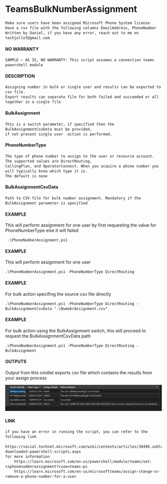 # TeamsBulkNumberAssignment

    Make sure users have been assigned Microsoft Phone System license
    Have a csv file with the following columns EmailAddress, PhoneNumber            
    Written by Daniel, if you have any error, reach out to me on techjollof@gmail.com
#### NO WARRANTY
    SAMPLE – AS IS, NO WARRANTY: This script assumes a connection teams powershell module

#### DESCRIPTION
	Assigning number in bulk or single user and results can be exported to csv file.
	Export results can separate file for both failed and succeeded or all together in a single file
#### BulkAssignment
	This is a switch parameter, if specified then the BulkAssignmentCsvData must be provided,
    if not present single user	action is performed.
#### PhoneNumberType
	The type of phone number to assign to the user or resource account. The supported values are DirectRouting, 
	CallingPlan, and OperatorConnect. When you acquire a phone number you will typically know which type it is.
	The default is none
#### BulkAssignmentCsvData
	Path to CSV file for bulk number assignment. Mandatory if the BulkAssignment parameter is specified
#### EXAMPLE 
This will perform assignment for one user by first requesting the value for PhoneNumberType else it will failed

```
 .\PhoneNumberAssignment.ps1
```

#### EXAMPLE 
This will perform assignment for one user
```
.\PhoneNumberAssignment.ps1 -PhoneNumberType DirectRouting
```
#### EXAMPLE
For bulk action specifing the source csv file directly

```
.\PhoneNumberAssignment.ps1 -PhoneNumberType DirectRouting -BulkAssignmentCsvData ".\NumebrAssignment.csv"
```
#### EXAMPLE
For bulk action using the BulkAssignment switch, this will proceed to request the BulkAssignmentCsvData path
```
.\PhoneNumberAssignment.ps1 -PhoneNumberType DirectRouting -BulkAssignment
```

#### OUTPUTS
Output from this cmdlet exports csv file which contains the results from your assign process

![Results CSV](.\Sample%20Results.png)


#### LINK
	if you have an error in running the script, you can refer to the following link
		https://social.technet.microsoft.com/wiki/contents/articles/38496.unblock-downloaded-powershell-scripts.aspx
	for more information
		https://learn.microsoft.com/en-us/powershell/module/teams/set-csphonenumberassignment?view=teams-ps
		https://learn.microsoft.com/en-us/microsoftteams/assign-change-or-remove-a-phone-number-for-a-user